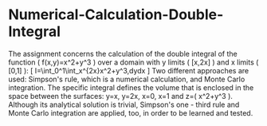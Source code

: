 # Numerical-Calculation-Double-Integral
The assignment concerns the calculation of the double integral of the function \( f(x,y)=x^2+y^3 \) over a domain with y limits \( [x,2x] \) and x limits \( [0,1] \):
\[
I=\int_0^1\int_x^{2x}x^2+y^3\,dydx 
\]
Two different approaches are used: Simpson's rule, which is a numerical calculation, and Monte Carlo integration. 
The specific integral defines the volume that is enclosed in the space between the surfaces: y=x, y=2x, x=0, x=1 and z=\( x^2+y^3 \). Although its analytical solution is trivial, Simpson's one - third rule and Monte Carlo integration are applied, too, in order to be learned and tested.

